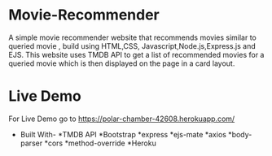 # Movie-Recommender
A simple movie recommender website that recommends movies similar to queried movie , build using HTML,CSS, Javascript,Node.js,Express.js and EJS.
This website uses TMDB API to get a list of recommended movies for a queried movie which is then displayed on the page in a card layout.



# Live Demo
For Live Demo go to https://polar-chamber-42608.herokuapp.com/

* Built With-
  *TMDB API
  *Bootstrap
  *express
  *ejs-mate
  *axios
  *body-parser
  *cors
  *method-override
  *Heroku

